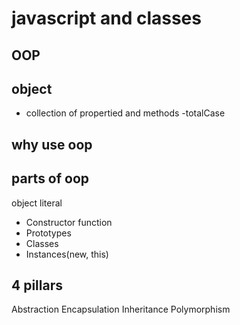 # javascript and classes 

## OOP 

## object 
- collection of propertied and methods
-totalCase

## why use oop


## parts of oop
object literal 

- Constructor function
- Prototypes
- Classes 
- Instances(new, this)

## 4 pillars
Abstraction
Encapsulation
Inheritance
Polymorphism




